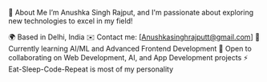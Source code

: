 👋 About Me
I’m Anushka Singh Rajput, and I'm passionate about exploring new technologies to excel in my field!

🌍 Based in Delhi, India
✉️ Contact me: [Anushkasinghrajputt@gmail.com]
🧠 Currently learning AI/ML and Advanced Frontend Development
🤝 Open to collaborating on Web Development, AI, and App Development projects
⚡ Eat-Sleep-Code-Repeat is most of my personality



<!---
Anushksinghrajput/Anushksinghrajput is a ✨ special ✨ repository because its `README.md` (this file) appears on your GitHub profile.
You can click the Preview link to take a look at your changes.
--->

